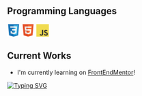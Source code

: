 <style texf-align: center>[![Typing SVG](https://readme-typing-svg.herokuapp.com?font=Lucida+Console&color=%23000000&size=30&center=true&vCenter=true&multiline=true&width=600&height=100&lines=++++I+am+a+French+developer+%F0%9F%87%AB%F0%9F%87%B7+;I+am+currently+learning+alone+%F0%9F%92%AA%F0%9F%8F%BB+)](https://git.io/typing-svg)</style>

## Programming Languages
 <img src = 'images/css.svg' width='30'/> <img src = 'images/html.svg' width='30'/> <img src = 'images/js.svg' width='30'/> 
 
 ## Current Works
 * I'm currently learning on [FrontEndMentor](https://www.frontendmentor.io/profile/Alexandre-Chs)! 



[![Typing SVG](https://readme-typing-svg.herokuapp.com/?lines=First+line+of+text;Second+line+of+text)](https://git.io/typing-svg)

